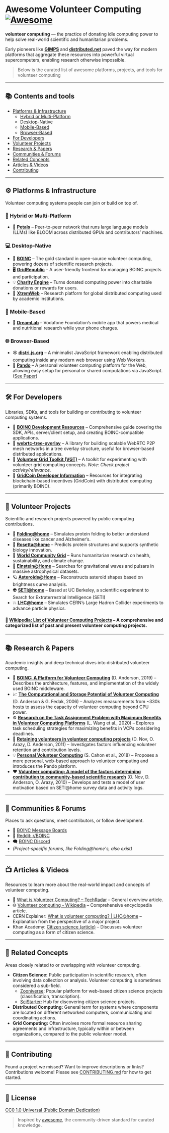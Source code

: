 # Awesome Volunteer Computing [![Awesome](https://awesome.re/badge.svg)](https://awesome.re)

**volunteer computing** — the practice of donating idle computing power to help solve real-world scientific and humanitarian problems.

Early pioneers like **[GIMPS](https://www.mersenne.org/)**  and **[distributed.net](https://www.distributed.net/)** paved the way for modern platforms that aggregate these resources into powerful virtual supercomputers, enabling research otherwise impossible.
> Below is the curated list of awesome platforms, projects, and tools for volunteer computing
---

## 📚 Contents and tools

- [Platforms & Infrastructure](#platforms--infrastructure)
  - [Hybrid or Multi-Platform](#hybrid-or-multi-platform)
  - [Desktop-Native](#desktop-native)
  - [Mobile-Based](#mobile-based)
  - [Browser-Based](#browser-based)
- [For Developers](#for-developers)
- [Volunteer Projects](#volunteer-projects)
- [Research & Papers](#research--papers)
- [Communities & Forums](#communities--forums)
- [Related Concepts](#related-concepts)
- [Articles & Videos](#articles--videos)
- [Contributing](#contributing)

---

## ⚙️ Platforms & Infrastructure

Volunteer computing systems people can join or build on top of.

### 🧬 Hybrid or Multi-Platform

- 🌸 **[Petals](https://petals.dev/)** – Peer-to-peer network that runs large language models (LLMs) like BLOOM across distributed GPUs and contributors’ machines.

### 💻 Desktop-Native

- 🧩 **[BOINC](https://boinc.berkeley.edu/)** – The gold standard in open-source volunteer computing, powering dozens of scientific research projects.
- 🖥️ **[GridRepublic](https://www.gridrepublic.org/)** – A user-friendly frontend for managing BOINC projects and participation.
- 💡 **[Charity Engine](https://www.charityengine.com/)** – Turns donated computing power into charitable donations or rewards for users.
- 🧪 **[XtremWeb](http://www.xtremweb.net/)** – Research platform for global distributed computing used by academic institutions.

### 📱 Mobile-Based

- 📲 **[DreamLab](https://www.vodafone.com/vodafone-foundation/focus-areas/dreamlab-app)** – Vodafone Foundation’s mobile app that powers medical and nutritional research while your phone charges.

### 🌐 Browser-Based

- 🕸️ **[distri.js.org](https://distri.js.org/)** – A minimalist JavaScript framework enabling distributed computing inside any modern web browser using Web Workers.
- 🐼 **[Pando](https://github.com/pando-project/pando)** – A personal volunteer computing platform for the Web, allowing easy setup for personal or shared computations via JavaScript. ([See Paper](https://arxiv.org/vc/arxiv/papers/1804/1804.01482v1.pdf))

---

## 🛠️ For Developers

Libraries, SDKs, and tools for building or contributing to volunteer computing systems.

- 🧰 **[BOINC Development Resources](https://boinc.berkeley.edu/trac/wiki/SoftwareDevelopment)** – Comprehensive guide covering the SDK, APIs, server/client setup, and creating BOINC-compatible applications.
- 🌳 **[webrtc-tree-overlay](https://github.com/elavoie/webrtc-tree-overlay)** – A library for building scalable WebRTC P2P mesh networks in a tree overlay structure, useful for browser-based distributed applications.
- 🔧 **[Volunteer Grid Toolkit (VGT)](https://sourceforge.net/projects/vgt/)** – A toolkit for experimenting with volunteer grid computing concepts. *Note: Check project activity/relevance.*
- 🔗 **[GridCoin Developer Information](https://wiki.gridcoin.us/Developer-Information)** – Resources for integrating blockchain-based incentives (GridCoin) with distributed computing (primarily BOINC).

---

## 🧪 Volunteer Projects

Scientific and research projects powered by public computing contributions.

- 🔬 **[Folding@home](https://foldingathome.org/)** – Simulates protein folding to better understand diseases like cancer and Alzheimer’s.
- 🧬 **[Rosetta@home](https://boinc.bakerlab.org/)** – Predicts protein structures and supports synthetic biology innovation.
- 🌱 **[World Community Grid](https://www.worldcommunitygrid.org/)** – Runs humanitarian research on health, sustainability, and climate change.
- 🌌 **[Einstein@Home](https://einsteinathome.org/)** – Searches for gravitational waves and pulsars in massive astrophysical datasets.
- 🪐 **[Asteroids@Home](http://asteroidsathome.net/)** – Reconstructs asteroid shapes based on brightness curve analysis.
- 👽 **[SETI@home](https://setiathome.berkeley.edu/)** –  Based at UC Berkeley, a scientific experiment to Search for Extraterrestrial Intelligence (SETI)
- 💥 **[LHC@home](https://lhcathome.web.cern.ch/)** – Simulates CERN’s Large Hadron Collider experiments to advance particle physics.

####  📘 [Wikipedia: List of Volunteer Computing Projects](https://en.wikipedia.org/wiki/List_of_volunteer_computing_projects) – A comprehensive and categorized list of past and present volunteer computing projects.

---

## 📚 Research & Papers

Academic insights and deep technical dives into distributed volunteer computing.

- 📄 **[BOINC: A Platform for Volunteer Computing](https://arxiv.org/pdf/1903.01699)** (D. Anderson, 2019) – Describes the architecture, features, and implementation of the widely used BOINC middleware.
- 📈 **[The Computational and Storage Potential of Volunteer Computing](https://www.researchgate.net/publication/4241887_The_Computational_and_Storage_Potential_of_Volunteer_Computing)** (D. Anderson & G. Fedak, 2006) – Analyzes measurements from ~330k hosts to assess the capacity of volunteer computing beyond CPU power.
- ⚙️ **[Research on the Task Assignment Problem with Maximum Benefits in Volunteer Computing Platforms](https://www.mdpi.com/2073-8994/12/5/862)** (L. Wang et al., 2020) – Explores task scheduling strategies for maximizing benefits in VCPs considering deadlines.
- 👥 **[Retaining volunteers in volunteer computing projects](https://www.researchgate.net/publication/45461278_Retaining_volunteers_in_volunteer_computing_projects)** (D. Nov, O. Arazy, D. Anderson, 2011) – Investigates factors influencing volunteer retention and contribution levels.
- 💡 **[Personal Volunteer Computing](https://arxiv.org/vc/arxiv/papers/1804/1804.01482v1.pdf)** (S. Cahon et al., 2018) – Proposes a more personal, web-based approach to volunteer computing and introduces the Pando platform.
- ❤️ **[Volunteer computing: A model of the factors determining contribution to community-based scientific research](https://dl.acm.org/doi/abs/10.1145/1772690.1772766)** (O. Nov, D. Anderson, O. Arazy, 2010) – Develops and tests a model of user motivation based on SETI@home survey data and activity logs.

---

## 👥 Communities & Forums

Places to ask questions, meet contributors, or follow development.

- 💬 [BOINC Message Boards](https://boinc.berkeley.edu/dev/forum_index.php)
- 📢 [Reddit: r/BOINC](https://www.reddit.com/r/BOINC/)
- 🗨️ [BOINC Discord](https://discord.gg/boinc)
- *(Project-specific forums, like Folding@home's, also exist)*

---

## 📺 Articles & Videos

Resources to learn more about the real-world impact and concepts of volunteer computing.

- 📰 [What is Volunteer Computing? – TechRadar](https://www.techradar.com/news/what-is-volunteer-computing) – General overview article.
- 🌐 [Volunteer computing - Wikipedia](https://en.wikipedia.org/wiki/Volunteer_computing) – Comprehensive encyclopedia article.
-  CERN Explainer: [What is volunteer computing? | LHC@home](https://lhcathome.web.cern.ch/about/volunteer-computing) – Explanation from the perspective of a major project.
- Khan Academy: [Citizen science (article)](https://www.khanacademy.org/computing/computers-and-internet/xcae6f4a7ff015e7d:computing-innovations/xcae6f4a7ff015e7d:crowdsourcing-innovations/a/citizen-science) – Discusses volunteer computing as a form of citizen science.

---

## 🔗 Related Concepts

Areas closely related to or overlapping with volunteer computing.

- **Citizen Science:** Public participation in scientific research, often involving data collection or analysis. Volunteer computing is sometimes considered a sub-field.
    - [Zooniverse](https://www.zooniverse.org/): Popular platform for web-based citizen science projects (classification, transcription).
    - [SciStarter](https://scistarter.org/): Hub for discovering citizen science projects.
- **Distributed Computing:** General term for systems where components are located on different networked computers, communicating and coordinating actions.
- **Grid Computing:** Often involves more formal resource sharing agreements and infrastructure, typically within or between organizations, compared to the public volunteer model.

---

## 🤝 Contributing

Found a project we missed? Want to improve descriptions or links? Contributions welcome! Please see [CONTRIBUTING.md](CONTRIBUTING.md) for how to get started.

---

## 📄 License

[CC0 1.0 Universal (Public Domain Dedication)](LICENSE)

> Inspired by [awesome](https://awesome.re), the community-driven standard for curated knowledge.
